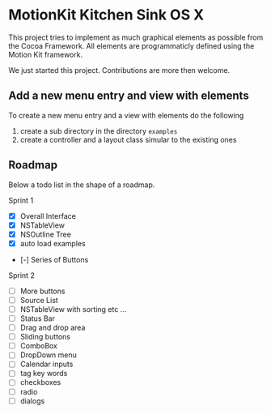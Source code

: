 # MotionKit Kitchen Sink OS X

This project tries to implement as much graphical elements as possible
from the Cocoa Framework. All elements are programmaticly defined using
the Motion Kit framework.

We just started this project. Contributions are more then welcome.

## Add a new menu entry and view with elements

To create a new menu entry and a view with elements do the following
1. create a sub directory in the directory ```examples```
2. create a controller and a layout class simular to the existing ones

## Roadmap

Below a todo list in the shape of a roadmap.

Sprint 1

- [x] Overall Interface
- [x] NSTableView
- [x] NSOutline Tree
- [x] auto load examples
- [-] Series of Buttons

Sprint 2

- [ ] More buttons
- [ ] Source List
- [ ] NSTableView with sorting etc ...
- [ ] Status Bar
- [ ] Drag and drop area
- [ ] Sliding buttons
- [ ] ComboBox
- [ ] DropDown menu
- [ ] Calendar inputs
- [ ] tag key words
- [ ] checkboxes
- [ ] radio
- [ ] dialogs
